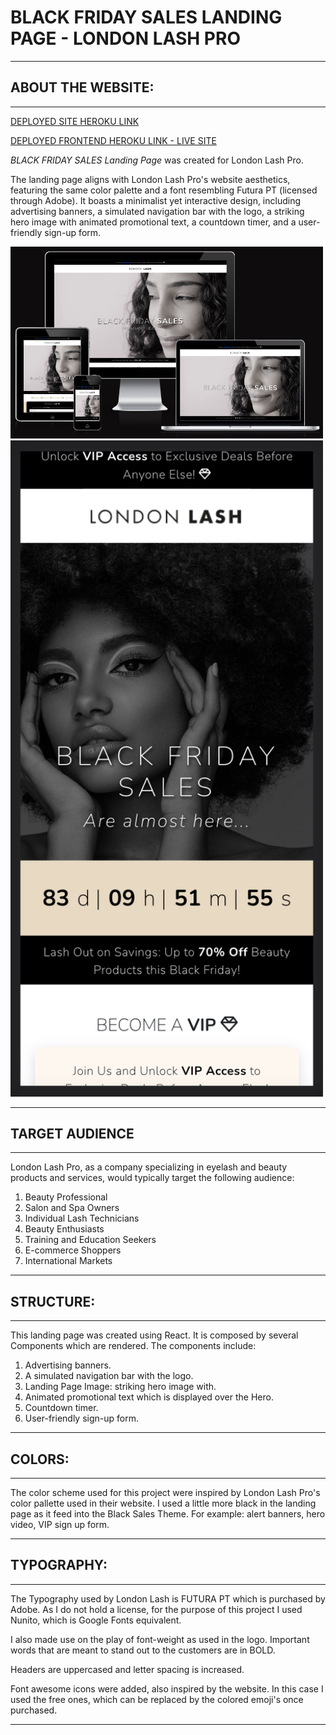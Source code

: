 
BLACK FRIDAY SALES LANDING PAGE - LONDON LASH PRO
==================================

* * *

ABOUT THE WEBSITE:
------------------

* * * 


[DEPLOYED SITE HEROKU LINK](https://blackfriday-londonlash-7d12788698f6.herokuapp.com/)

[DEPLOYED FRONTEND HEROKU LINK - LIVE SITE](https://instantes-react.herokuapp.com/)



_BLACK FRIDAY SALES Landing Page_ was created for London Lash Pro.

The landing page aligns with London Lash Pro's website aesthetics, featuring the same color palette and a font resembling Futura PT (licensed through Adobe). It boasts a minimalist yet interactive design, including advertising banners, a simulated navigation bar with the logo, a striking hero image with animated promotional text, a countdown timer, and a user-friendly sign-up form.

<img src="src/images/amiresponsive.png" width="500px">
<img src="src/images/home.png" width="500px">

* * * 


TARGET AUDIENCE
------------------

* * *

London Lash Pro, as a company specializing in eyelash and beauty products and services, would typically target the following audience:

1. Beauty Professional
2. Salon and Spa Owners
3. Individual Lash Technicians
4. Beauty Enthusiasts
5. Training and Education Seekers
6. E-commerce Shoppers
7. International Markets


  
* * *


STRUCTURE:
---------

* * *
This landing page was created using React. It is composed by several Components which are rendered. The components include:

1. Advertising banners.
2. A simulated navigation bar with the logo. 
3. Landing Page Image: striking hero image with.
4. Animated promotional text which is displayed over the Hero. 
4. Countdown timer.
5. User-friendly sign-up form.

* * * 


COLORS:
---------

* * *

The color scheme used for this project were inspired by London Lash Pro's color pallette used in their website.
I used a little more black in the landing page as it feed into the Black Sales Theme. For example: alert banners, hero video, VIP sign up form.

* * * 
TYPOGRAPHY:
---------

* * *

The Typography used by London Lash is FUTURA PT which is purchased by Adobe.
As I do not hold a license, for the purpose of this project I used Nunito, which is Google Fonts equivalent.

I also made use on the play of font-weight as used in the logo. Important words that are meant to stand out to the customers are in BOLD. 

Headers are uppercased and letter spacing is increased.

Font awesome icons were added, also inspired by the website. In this case I used the free ones, which can be replaced by the colored emoji's once purchased. 

* * * 
